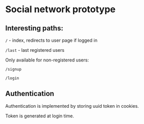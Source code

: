 # Social network prototype

## Interesting paths:

`/` - index, redirects to user page if logged in

`/last` - last registered users

Only available for non-registered users:

`/signup`

`/login`

## Authentication
Authentication is implemented by storing uuid token in cookies.

Token is generated at login time.
